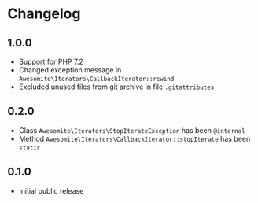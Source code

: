 # Changelog

## 1.0.0

* Support for PHP 7.2
* Changed exception message in `Awesomite\Iterators\CallbackIterator::rewind`
* Excluded unused files from git archive in file `.gitattributes`

## 0.2.0

* Class `Awesomite\Iterators\StopIterateException` has been `@internal`
* Method `Awesomite\Iterators\CallbackIterator::stopIterate` has been `static`

## 0.1.0

* Initial public release
